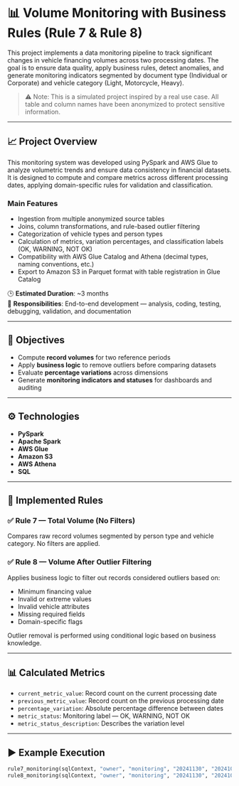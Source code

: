 # 📊 Volume Monitoring with Business Rules (Rule 7 & Rule 8)

This project implements a data monitoring pipeline to track significant changes in vehicle financing volumes across two processing dates. The goal is to ensure data quality, apply business rules, detect anomalies, and generate monitoring indicators segmented by document type (Individual or Corporate) and vehicle category (Light, Motorcycle, Heavy).

> ⚠️ Note: This is a simulated project inspired by a real use case. All table and column names have been anonymized to protect sensitive information.

---

## 📈 Project Overview

This monitoring system was developed using PySpark and AWS Glue to analyze volumetric trends and ensure data consistency in financial datasets. It is designed to compute and compare metrics across different processing dates, applying domain-specific rules for validation and classification.

### Main Features

- Ingestion from multiple anonymized source tables
- Joins, column transformations, and rule-based outlier filtering
- Categorization of vehicle types and person types
- Calculation of metrics, variation percentages, and classification labels (OK, WARNING, NOT OK)
- Compatibility with AWS Glue Catalog and Athena (decimal types, naming conventions, etc.)
- Export to Amazon S3 in Parquet format with table registration in Glue Catalog

🕒 **Estimated Duration**: ~3 months  
🔧 **Responsibilities**: End-to-end development — analysis, coding, testing, debugging, validation, and documentation

---

## 🎯 Objectives

- Compute **record volumes** for two reference periods
- Apply **business logic** to remove outliers before comparing datasets
- Evaluate **percentage variations** across dimensions
- Generate **monitoring indicators and statuses** for dashboards and auditing

---

## ⚙️ Technologies

- **PySpark**
- **Apache Spark**
- **AWS Glue**
- **Amazon S3**
- **AWS Athena**
- **SQL**

---

## 🧪 Implemented Rules

### ✅ Rule 7 — Total Volume (No Filters)

Compares raw record volumes segmented by person type and vehicle category. No filters are applied.

### ✅ Rule 8 — Volume After Outlier Filtering

Applies business logic to filter out records considered outliers based on:

- Minimum financing value
- Invalid or extreme values
- Invalid vehicle attributes
- Missing required fields
- Domain-specific flags

Outlier removal is performed using conditional logic based on business knowledge.

---

## 📊 Calculated Metrics

- `current_metric_value`: Record count on the current processing date
- `previous_metric_value`: Record count on the previous processing date
- `percentage_variation`: Absolute percentage difference between dates
- `metric_status`: Monitoring label — OK, WARNING, NOT OK
- `metric_status_description`: Describes the variation level

---

## ▶️ Example Execution

```python
rule7_monitoring(sqlContext, "owner", "monitoring", "20241130", "20241031")
rule8_monitoring(sqlContext, "owner", "monitoring", "20241130", "20241031")

